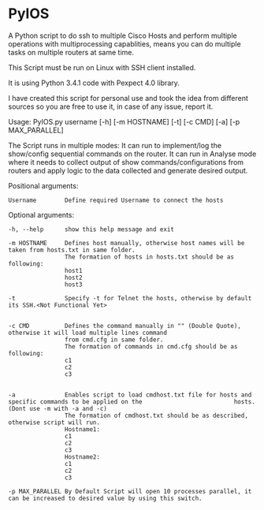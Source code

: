 PyIOS
=====
A Python script to do ssh to multiple Cisco Hosts and perform multiple operations with multiprocessing capablities, means you can do multiple tasks on multiple routers at same time.

This Script must be run on Linux with SSH client installed.

It is using Python 3.4.1 code with Pexpect 4.0 library.

I have created this script for personal use and took the idea from different sources so you are free to use it, in case of any issue, report it.


Usage: PyIOS.py username [-h] [-m HOSTNAME] [-t] [-c CMD] [-a] [-p MAX_PARALLEL]


The Script runs in multiple modes:
It can run to implement/log the show/config sequential commands on the router.
It can run in Analyse mode where it needs to collect output of show commands/configurations from routers and apply logic to the data collected and generate desired output.


Positional arguments:

	Username		Define required Username to connect the hosts

Optional arguments:

	-h, --help		show this help message and exit
	
	-m HOSTNAME		Defines host manually, otherwise host names will be taken from hosts.txt in same folder.
					The formation of hosts in hosts.txt should be as following:
					host1
					host2
					host3

	-t				Specify -t for Telnet the hosts, otherwise by default its SSH.<Not Functional Yet>
                   
  
	-c CMD			Defines the command manually in "" (Double Quote), otherwise it will load multiple lines command
                    from cmd.cfg in same folder.
					The formation of commands in cmd.cfg should be as following:
					c1
					c2
					c3
                   
  
	-a				Enables script to load cmdhost.txt file for hosts and specific commands to be applied on the                          hosts.(Dont use -m with -a and -c)
					The formation of cmdhost.txt should be as described, otherwise script will run.
					Hostname1:
					c1
					c2
					c3
					Hostname2:
					c1
					c2
					c3
	
	-p MAX_PARALLEL By Default Script will open 10 processes parallel, it can be increased to desired value by using this switch.
